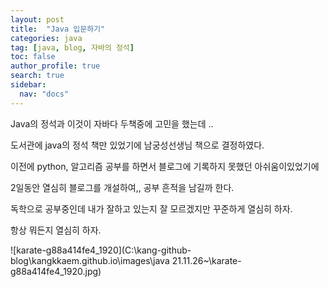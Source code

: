 ```yaml
---
layout: post
title:  "Java 입문하기"
categories: java
tag: [java, blog, 자바의 정석]
toc: false
author_profile: true
search: true
sidebar:
  nav: "docs"
---
```


Java의 정석과 이것이 자바다 두책중에 고민을 했는데 ..

도서관에 java의 정석 책만 있었기에 남궁성선생님 책으로 결정하였다.



이전에 python, 알고리즘 공부를 하면서 블로그에 기록하지 못했던 아쉬움이있었기에 

2일동안 열심히 블로그를 개설하여,, 공부 흔적을 남길까 한다.

독학으로 공부중인데 내가 잘하고 있는지 잘 모르겠지만 꾸준하게 열심히 하자.

항상 뭐든지 열심히 하자. 





![karate-g88a414fe4_1920](C:\kang-github-blog\kangkkaem.github.io\images\java 21.11.26~\karate-g88a414fe4_1920.jpg)
